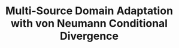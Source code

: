 ---
# Determines which paper appears first (lowest number (0) appears first)
sequence_id: 13

# Paper title
title: Multi-Source Domain Adaptation with von Neumann Conditional Divergence

# Paper authors
authors: Shaker, Ammar*; Yu, Shujian

# Link to the paper's pdf (place in the `assets/pdf/papers` directory)
paper: 13.pdf

# Link to the paper's pdf (place in the `assets/pdf/papers` directory)
poster: 13.pdf
---